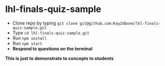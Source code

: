 # lhl-finals-quiz-sample

- Clone repo by typing `git clone git@github.com:Kay2dbone/lhl-finals-quiz-sample.git`
- Type `cd lhl-finals-quiz-sample.git`
- Run `npm install`
- Run `npm start`
- **Respond to questions on the terminal**

**This is just to demonstrate to concepts to students**